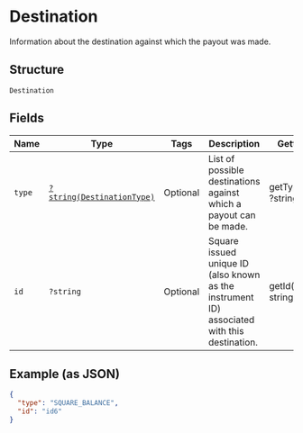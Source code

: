 
# Destination

Information about the destination against which the payout was made.

## Structure

`Destination`

## Fields

| Name | Type | Tags | Description | Getter | Setter |
|  --- | --- | --- | --- | --- | --- |
| `type` | [`?string(DestinationType)`](../../doc/models/destination-type.md) | Optional | List of possible destinations against which a payout can be made. | getType(): ?string | setType(?string type): void |
| `id` | `?string` | Optional | Square issued unique ID (also known as the instrument ID) associated with this destination. | getId(): ?string | setId(?string id): void |

## Example (as JSON)

```json
{
  "type": "SQUARE_BALANCE",
  "id": "id6"
}
```

